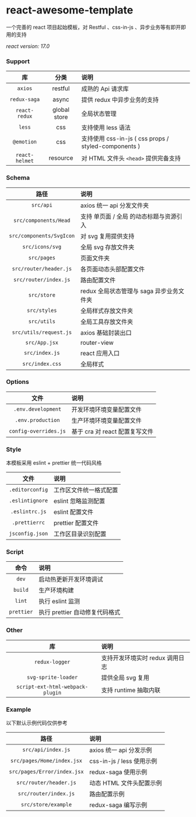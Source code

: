 # react-awesome-template

一个完善的 react 项目起始模板，对 Restful 、css-in-js 、异步业务等有即开即用的支持

*react version: 17.0*

### Support

库|分类|说明
:-:|:-:|:-
`axios`| restful | 成熟的 Api 请求库
`redux-saga`| async | 提供 redux 中异步业务的支持
`react-redux`| global store | 全局状态管理
`less`| css | 支持使用 less 语法
`@emotion`| css | 支持使用 css-in-js ( css props / styled-components )
`react-helmet`| resource | 对 HTML 文件头 `<head>` 提供完备支持

### Schema

路径|说明
:-:|:-
`src/api`| axios 统一 api 分发文件夹
`src/components/Head`| 支持 单页面 / 全局 的动态标题与资源引入
`src/components/SvgIcon`| 对 svg 复用提供支持
`src/icons/svg`| 全局 svg 存放文件夹
`src/pages`| 页面文件夹
`src/router/header.js`| 各页面动态头部配置文件
`src/router/index.js`| 路由配置文件
`src/store`| redux 全局状态管理与 saga 异步业务文件夹
`src/styles`| 全局样式存放文件夹
`src/utils`| 全局工具存放文件夹
`src/utils/request.js`| axios 基础封装出口
`src/App.jsx`| router-view
`src/index.js`| react 应用入口
`src/index.css`| 全局样式

### Options

文件|说明
:-:|:-
`.env.development`| 开发环境环境变量配置文件
`.env.production`| 生产环境环境变量配置文件
`config-overrides.js`| 基于 cra 对 react 配置复写文件

### Style

本模板采用 eslint + prettier 统一代码风格

文件|说明
:-:|:-
`.editorconfig`| 工作区文件统一格式配置
`.eslintignore`| eslint 忽略监测配置
`.eslintrc.js`| eslint 配置文件
`.prettierrc`| prettier 配置文件
`jsconfig.json`| 工作区目录识别配置

### Script

命令|说明
:-:|:-
`dev`| 启动热更新开发环境调试
`build`| 生产环境构建
`lint`| 执行 eslint 监测
`prettier`| 执行 prettier 自动修复代码格式

### Other

库|说明
:-:|:-
`redux-logger`| 支持开发环境实时 redux 调用日志
`svg-sprite-loader`| 提供全局 svg 复用
`script-ext-html-webpack-plugin`| 支持 runtime 抽取内联

### Example

以下默认示例代码仅供参考

路径|说明
:-:|:-
`src/api/index.js`| axios 统一 api 分发示例
`src/pages/Home/index.jsx`| css-in-js / less 使用示例
`src/pages/Error/index.jsx`| redux-saga 使用示例
`src/router/header.js`| 动态 HTML 文件头配置示例
`src/router/index.js`| 路由配置示例
`src/store/example`| redux-saga 编写示例